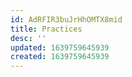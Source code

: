 ```yaml
---
id: AdRFIR3buJrHhOMTX8mid
title: Practices
desc: ''
updated: 1639759645939
created: 1639759645939
---
```


